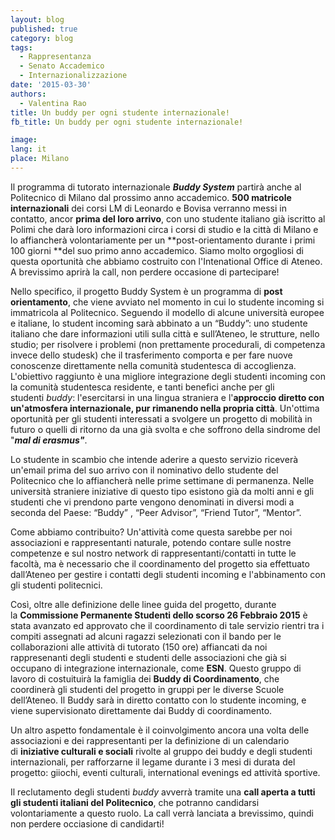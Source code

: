 ```yaml
---
layout: blog
published: true
category: blog
tags:
  - Rappresentanza
  - Senato Accademico
  - Internazionalizzazione
date: '2015-03-30'
authors:
  - Valentina Rao
title: Un buddy per ogni studente internazionale!
fb_title: Un buddy per ogni studente internazionale!

image: 
lang: it
place: Milano
---
```


Il programma di tutorato internazionale ‪_**Buddy System**_‬ partirà anche al Politecnico di Milano dal prossimo anno accademico. **500 matricole internazionali** dei corsi LM di Leonardo e Bovisa verranno messi in contatto, ancor **prima del loro arrivo**, con uno studente italiano già iscritto al Polimi che darà loro informazioni circa i corsi di studio e la città di Milano e lo affiancherà volontariamente per un **post-orientamento durante i primi 100 giorni **del suo primo anno accademico. Siamo molto orgogliosi di questa oportunità che abbiamo costruito con l'Intenational Office di Ateneo. A brevissimo aprirà la call, non perdere occasione di partecipare!

Nello specifico, il progetto Buddy System è un programma di **post orientamento**, che viene avviato nel momento in cui lo studente incoming si immatricola al Politecnico. Seguendo il modello di alcune università europee e italiane, lo student incoming sarà abbinato a un “Buddy”: uno studente italiano che dare informazioni utili sulla città e sull’Ateneo, le strutture, nello studio; per risolvere i problemi (non prettamente procedurali, di competenza invece dello studesk) che il trasferimento comporta e per fare nuove conoscenze direttamente nella comunità studentesca di accoglienza. L'obiettivo raggiunto è una migliore integrazione degli studenti incoming con la comunità studentesca residente, e tanti benefici anche per gli studenti _buddy_: l'esercitarsi in una lingua straniera e l'**approccio diretto con un'atmosfera internazionale, pur rimanendo nella propria città**. Un'ottima oportunità per gli studenti interessati a svolgere un progetto di mobilità in futuro o quelli di ritorno da una già svolta e che soffrono della sindrome del "**_mal di erasmus"_**.

Lo studente in scambio che intende aderire a questo servizio riceverà un'email prima del suo arrivo con il nominativo dello studente del Politecnico che lo affiancherà nelle prime settimane di permanenza. Nelle università straniere iniziative di questo tipo esistono già da molti anni e gli studenti che vi prendono parte vengono denominati in diversi modi a seconda del Paese: “Buddy” , “Peer Advisor”, “Friend Tutor”, “Mentor”. 

Come abbiamo contribuito? Un'attività come questa sarebbe per noi associazioni e rappresentanti naturale, potendo contare sulle nostre competenze e sul nostro network di rappresentanti/contatti in tutte le facoltà, ma è necessario che il coordinamento del progetto sia effettuato dall’Ateneo per gestire i contatti degli studenti incoming e l'abbinamento con gli studenti politecnici. 

Così, oltre alle definizione delle linee guida del progetto, durante la **Commissione Permanente Studenti dello scorso 26 Febbraio 2015** è stata avanzato ed approvato che il coordinamento di tale servizio rientri tra i compiti assegnati ad alcuni ragazzi selezionati con il bando per le collaborazioni alle attività di tutorato (150 ore) affiancati da noi rappresenanti degli studenti e studenti delle associazioni che già si occupano di integrazione internazionale, come **ESN**. Questo gruppo di lavoro di costuituirà la famiglia dei **Buddy di Coordinamento**, che coordinerà gli studenti del progetto in gruppi per le diverse Scuole dell’Ateneo. Il Buddy sarà in diretto contatto con lo studente incoming, e viene supervisionato direttamente dai Buddy di coordinamento.

Un altro aspetto fondamentale è il coinvolgimento ancora una volta delle associazioni e dei rappresentanti per la definizione di un calendario di **iniziative culturali e sociali** rivolte al gruppo dei buddy e degli studenti internazionali, per rafforzarne il legame durante i 3 mesi di durata del progetto: giiochi, eventi culturali, international evenings ed attività sportive.

Il reclutamento degli studenti _buddy_ avverrà tramite una **call aperta a tutti gli studenti italiani del Politecnico**, che potranno candidarsi volontariamente a questo ruolo. La call verrà lanciata a brevissimo, quindi non perdere occiasione di candidarti!
